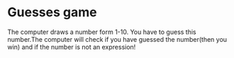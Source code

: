 # Guesses game
The computer draws a number form 1-10.
You have to guess this number.The computer will check if you have guessed the number(then you win) and if the number is not an expression! 
